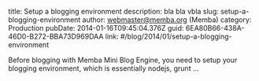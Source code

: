 title: Setup a blogging environment
description: bla bla vbla
slug: setup-a-blogging-environment
author: webmaster@memba.org (Memba)
category: Production
pubDate: 2014-01-16T09:45:04.376Z
guid: 6EA80B66-438A-46D0-B272-BBA73D969DAA
link: #/blog/2014/01/setup-a-blogging-environment

Before blogging with Memba Mini Blog Engine, you need to setup your blogging environment, which is essentially nodejs, grunt ...